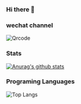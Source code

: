 ### Hi there 👋

<!--
**whp98/whp98** is a ✨ _special_ ✨ repository because its `README.md` (this file) appears on your GitHub profile.

Here are some ideas to get you started:

- 🔭 I’m currently working on ...
- 🌱 I’m currently learning ...
- 👯 I’m looking to collaborate on ...
- 🤔 I’m looking for help with ...
- 💬 Ask me about ...
- 📫 How to reach me: ...
- 😄 Pronouns: ...
- ⚡ Fun fact: ...
-->
###  wechat channel

![Qrcode](https://user-images.githubusercontent.com/32877126/166197333-7e19bb83-9d60-4bee-a899-fa72b1daedeb.jpg)

###  Stats

[![Anurag's github stats](https://github-readme-stats.vercel.app/api?username=whp98&count_private=true&show_icons=true&theme=onedark)](https://github.com/anuraghazra/github-readme-stats)

### Programing Languages

![Top Langs](https://github-readme-stats.vercel.app/api/top-langs/?username=whp98&theme=radical&exclude_repo=whp98.github.io%2Cblog_vuepress&hide=html)
